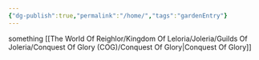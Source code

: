 ```yaml
---
{"dg-publish":true,"permalink":"/home/","tags":"gardenEntry"}
---
```



something 
[[The World Of Reighlor/Kingdom Of Leloria/Joleria/Guilds Of Joleria/Conquest Of Glory (COG)/Conquest Of Glory\|Conquest Of Glory]]


